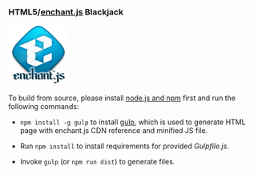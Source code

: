 ### HTML5/[enchant.js](http://enchantjs.com) Blackjack

![](enchant.png)

To build from source, please install [node.js and npm](https://docs.npmjs.com/getting-started/installing-node) first and run the following commands:

* `npm install -g gulp` to install [gulp](https://github.com/gulpjs/gulp), which is used to generate HTML page with enchant.js CDN reference and minified JS file.

* Run `npm install` to install requirements for provided *Gulpfile.js*.

* Invoke `gulp` (or `npm run dist`) to generate files.
